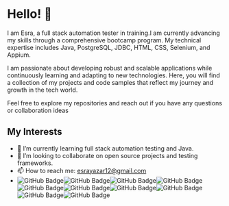 # Hello! 👋

I am Esra, a full stack automation tester in training.I am currently advancing my skills through a comprehensive bootcamp program. My technical expertise includes Java, PostgreSQL, JDBC, HTML, CSS, Selenium, and Appium.

I am passionate about developing robust and scalable applications while continuously learning and adapting to new technologies. Here, you will find a collection of my projects and code samples that reflect my journey and growth in the tech world.

Feel free to explore my repositories and reach out if you have any questions or collaboration ideas

## My Interests
- 🌱 I’m currently learning full stack automation testing and Java.
- 👯 I’m looking to collaborate on open source projects and testing frameworks.
- 📫 How to reach me: esrayazar12@gmail.com
- ![GitHub Badge](https://img.shields.io/badge/HTML5-E34F26?style=for-the-badge&logo=html5&logoColor=white)![GitHub Badge](https://img.shields.io/badge/Selenium-43B02A?style=for-the-badge&logo=Selenium&logoColor=white)![GitHub Badge](https://img.shields.io/badge/Postman-FF6C37?style=for-the-badge&logo=Postman&logoColor=white)![GitHub Badge](https://img.shields.io/badge/Node%20js-339933?style=for-the-badge&logo=nodedotjs&logoColor=white)![GitHub Badge](https://img.shields.io/badge/Cucumber-43B02A?style=for-the-badge&logo=cucumber&logoColor=white)![GitHub Badge](https://img.shields.io/badge/Jira-0052CC?style=for-the-badge&logo=Jira&logoColor=white)![GitHub Badge](https://img.shields.io/badge/CSS-563d7c?&style=flat&logo=css3&logoColor=white)![GitHub Badge](https://img.shields.io/badge/Java-ED8B00?style=flat&logo=openjdk&logoColor=white)
![GitHub Badge](https://img.shields.io/badge/PostgreSQL-4169E1?style=flat&logo=postgresql&logoColor=white)![GitHub Badge](https://img.shields.io/badge/Amazon_AWS-232F3E?style=flat&logo=amazon-web-services&logoColor=white)



